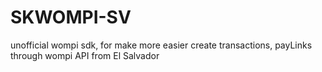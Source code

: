 # SKWOMPI-SV
unofficial wompi sdk, for make more easier create transactions, payLinks through wompi API from El Salvador
